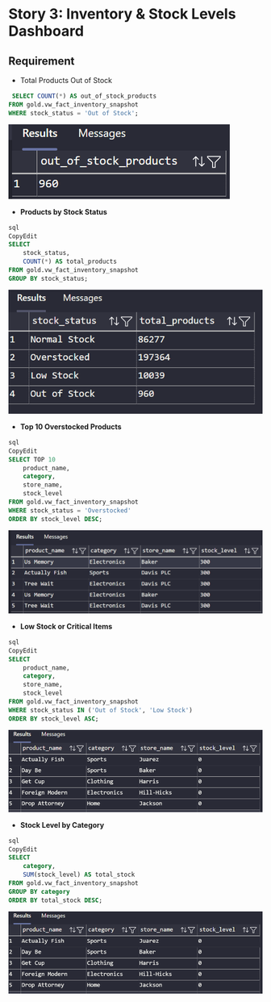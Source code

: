 # Story 3: Inventory & Stock Levels Dashboard

## Requirement

- Total Products Out of Stock

```sql
 SELECT COUNT(*) AS out_of_stock_products
FROM gold.vw_fact_inventory_snapshot
WHERE stock_status = 'Out of Stock';
```

![1.png](story3/1.png)

- **Products by Stock Status**

```sql
sql
CopyEdit
SELECT
    stock_status,
    COUNT(*) AS total_products
FROM gold.vw_fact_inventory_snapshot
GROUP BY stock_status;

```

![2.png](story3/2.png)

- **Top 10 Overstocked Products**

```sql
sql
CopyEdit
SELECT TOP 10
    product_name,
    category,
    store_name,
    stock_level
FROM gold.vw_fact_inventory_snapshot
WHERE stock_status = 'Overstocked'
ORDER BY stock_level DESC;

```

![3.png](story3/3.png)

- **Low Stock or Critical Items**

```sql
sql
CopyEdit
SELECT
    product_name,
    category,
    store_name,
    stock_level
FROM gold.vw_fact_inventory_snapshot
WHERE stock_status IN ('Out of Stock', 'Low Stock')
ORDER BY stock_level ASC;

```

![4.png](story3/4.png)

- **Stock Level by Category**

```sql
sql
CopyEdit
SELECT
    category,
    SUM(stock_level) AS total_stock
FROM gold.vw_fact_inventory_snapshot
GROUP BY category
ORDER BY total_stock DESC;

```

![4.png](story3/4.png)
